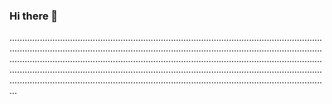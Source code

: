 ### Hi there 👋

...............................................................................................................................................................................................................................................................................................................................................................................................................................................................................................................................................................................................................................................